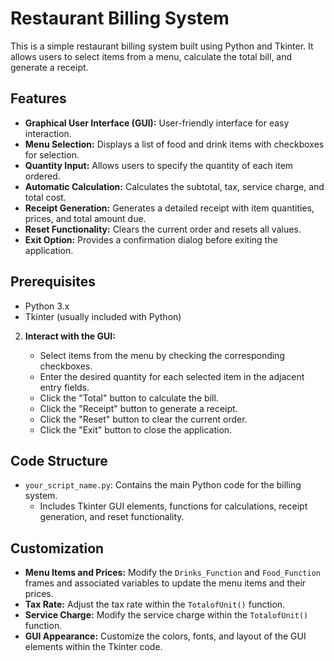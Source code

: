 # Restaurant Billing System

This is a simple restaurant billing system built using Python and Tkinter. It allows users to select items from a menu, calculate the total bill, and generate a receipt.

## Features

*   **Graphical User Interface (GUI):**  User-friendly interface for easy interaction.
*   **Menu Selection:**  Displays a list of food and drink items with checkboxes for selection.
*   **Quantity Input:**  Allows users to specify the quantity of each item ordered.
*   **Automatic Calculation:**  Calculates the subtotal, tax, service charge, and total cost.
*   **Receipt Generation:**  Generates a detailed receipt with item quantities, prices, and total amount due.
*   **Reset Functionality:** Clears the current order and resets all values.
*   **Exit Option:**  Provides a confirmation dialog before exiting the application.

## Prerequisites

*   Python 3.x
*   Tkinter (usually included with Python)


2.  **Interact with the GUI:**

    *   Select items from the menu by checking the corresponding checkboxes.
    *   Enter the desired quantity for each selected item in the adjacent entry fields.
    *   Click the "Total" button to calculate the bill.
    *   Click the "Receipt" button to generate a receipt.
    *   Click the "Reset" button to clear the current order.
    *   Click the "Exit" button to close the application.

## Code Structure

*   `your_script_name.py`: Contains the main Python code for the billing system.
    *   Includes Tkinter GUI elements, functions for calculations, receipt generation, and reset functionality.

## Customization

*   **Menu Items and Prices:** Modify the `Drinks_Function` and `Food_Function` frames and associated variables to update the menu items and their prices.
*   **Tax Rate:** Adjust the tax rate within the `TotalofUnit()` function.
*   **Service Charge:**  Modify the service charge within the `TotalofUnit()` function.
*   **GUI Appearance:** Customize the colors, fonts, and layout of the GUI elements within the Tkinter code.

